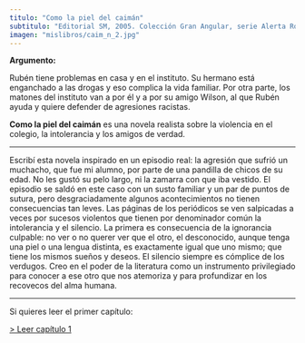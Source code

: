 ```yaml
---
titulo: "Como la piel del caimán"
subtitulo: "Editorial SM, 2005. Colección Gran Angular, serie Alerta Roja"
imagen: "mislibros/caim_n_2.jpg"
---
```

 **Argumento:**

Rubén tiene problemas en casa y en el instituto. Su hermano está enganchado a las drogas y eso complica la vida familiar. Por otra parte, los matones del instituto van a por él y a por su amigo Wilson, al que Rubén ayuda y quiere defender de agresiones racistas.

**Como la piel del caimán** es una novela realista sobre la violencia en el colegio, la intolerancia y los amigos de verdad.

* * *

Escribí esta novela inspirado en un episodio real: la agresión que sufrió un muchacho, que fue mi alumno, por parte de una pandilla de chicos de su edad. No les gustó su pelo largo, ni la zamarra con que iba vestido. El episodio se saldó en este caso con un susto familiar y un par de puntos de sutura, pero desgraciadamente algunos acontecimientos no tienen consecuencias tan leves. Las páginas de los periódicos se ven salpicadas a veces por sucesos violentos que tienen por denominador común la intolerancia y el silencio. La primera es consecuencia de la ignorancia culpable: no ver o no querer ver que el otro, el desconocido, aunque tenga una piel o una lengua distinta, es exactamente igual que uno mismo; que tiene los mismos sueños y deseos. El silencio siempre es cómplice de los verdugos. Creo en el poder de la literatura como un instrumento privilegiado para conocer a ese otro que nos atemoriza y para profundizar en los recovecos del alma humana.

* * *

Si quieres leer el primer capítulo:

[> Leer capítulo 1](http:/ver/paraleer/caiman-capitulo)

